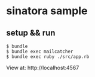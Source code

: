 # sinatora sample

## setup && run
```
$ bundle
$ bundle exec mailcatcher
$ bundle exec ruby ./src/app.rb
```

View at: http://localhost:4567
